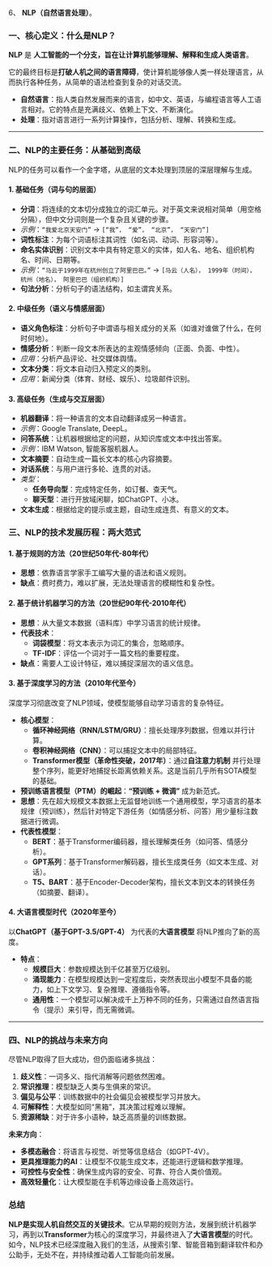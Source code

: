 6、 **NLP（自然语言处理）**。

### 一、核心定义：什么是NLP？

**NLP** 是 **人工智能的一个分支，旨在让计算机能够理解、解释和生成人类语言**。

它的最终目标是**打破人机之间的语言障碍**，使计算机能够像人类一样处理语言，从而执行各种任务，从简单的语法检查到复杂的对话交流。

*   **自然语言**：指人类自然发展而来的语言，如中文、英语，与编程语言等人工语言相对。它的特点是充满歧义、依赖上下文、不断演化。
*   **处理**：指对语言进行一系列计算操作，包括分析、理解、转换和生成。

---

### 二、NLP的主要任务：从基础到高级

NLP的任务可以看作一个金字塔，从底层的文本处理到顶层的深层理解与生成。

#### 1. 基础任务（词与句的层面）
*   **分词**：将连续的文本切分成独立的词汇单元。对于英文来说相对简单（用空格分隔），但中文分词则是一个复杂且关键的步骤。
  *   *示例*：`“我爱北京天安门”` -> `[“我”， “爱”， “北京”， “天安门”]`
*   **词性标注**：为每个词语标注其词性（如名词、动词、形容词等）。
*   **命名实体识别**：识别文本中具有特定意义的实体，如人名、地名、组织机构名、时间、日期等。
  *   *示例*：`“马云于1999年在杭州创立了阿里巴巴。”` -> `[马云（人名）， 1999年（时间）， 杭州（地名）， 阿里巴巴（组织机构）]`
*   **句法分析**：分析句子的语法结构，如主谓宾关系。

#### 2. 中级任务（语义与情感层面）
*   **语义角色标注**：分析句子中谓语与相关成分的关系（如谁对谁做了什么，在何时何地）。
*   **情感分析**：判断一段文本所表达的主观情感倾向（正面、负面、中性）。
  *   *应用*：分析产品评论、社交媒体舆情。
*   **文本分类**：将文本自动归入预定义的类别。
  *   *应用*：新闻分类（体育、财经、娱乐）、垃圾邮件识别。

#### 3. 高级任务（生成与交互层面）
*   **机器翻译**：将一种语言的文本自动翻译成另一种语言。
  *   *示例*：Google Translate, DeepL。
*   **问答系统**：让机器根据给定的问题，从知识库或文本中找出答案。
  *   *示例*：IBM Watson, 智能客服机器人。
*   **文本摘要**：自动生成一篇长文本的核心内容摘要。
*   **对话系统**：与用户进行多轮、连贯的对话。
  *   *类型*：
      *   **任务导向型**：完成特定任务，如订餐、查天气。
      *   **聊天型**：进行开放域闲聊，如ChatGPT、小冰。
*   **文本生成**：根据给定的提示或主题，自动生成连贯、有意义的文本。

### 三、NLP的技术发展历程：两大范式

#### 1. 基于规则的方法（20世纪50年代-80年代）
*   **思想**：依靠语言学家手工编写大量的语法和语义规则。
*   **缺点**：费时费力，难以扩展，无法处理语言的模糊性和复杂性。

#### 2. 基于统计机器学习的方法（20世纪90年代-2010年代）
*   **思想**：从大量文本数据（语料库）中学习语言的统计规律。
*   **代表技术**：
    *   **词袋模型**：将文本表示为词汇的集合，忽略顺序。
    *   **TF-IDF**：评估一个词对于一篇文档的重要程度。
*   **缺点**：需要人工设计特征，难以捕捉深层次的语义信息。

#### 3. 基于深度学习的方法（2010年代至今）
深度学习彻底改变了NLP领域，使模型能够自动学习语言的复杂特征。
*   **核心模型**：
    *   **循环神经网络（RNN/LSTM/GRU）**：擅长处理序列数据，但难以并行计算。
    *   **卷积神经网络（CNN）**：可以捕捉文本中的局部特征。
    *   **Transformer模型（革命性突破，2017年）**：通过**自注意力机制** 并行处理整个序列，能更好地捕捉长距离依赖关系。这是当前几乎所有SOTA模型的基础。
*   **预训练语言模型（PTM）的崛起**：**“预训练 + 微调”** 成为新范式。
  *   **思想**：先在超大规模文本数据上无监督地训练一个通用模型，学习语言的基本规律（预训练），然后针对特定下游任务（如情感分析、问答）用少量标注数据进行微调。
  *   **代表性模型**：
      *   **BERT**：基于Transformer编码器，擅长理解类任务（如问答、情感分析）。
      *   **GPT系列**：基于Transformer解码器，擅长生成类任务（如文本生成、对话）。
      *   **T5、BART**：基于Encoder-Decoder架构，擅长文本到文本的转换任务（如摘要、翻译）。

#### 4. 大语言模型时代（2020年至今）
以**ChatGPT（基于GPT-3.5/GPT-4）** 为代表的**大语言模型** 将NLP推向了新的高度。
*   **特点**：
    *   **规模巨大**：参数规模达到千亿甚至万亿级别。
    *   **涌现能力**：在模型规模达到一定程度后，突然表现出小模型不具备的能力，如上下文学习、复杂推理、遵循指令等。
    *   **通用性**：一个模型可以解决成千上万种不同的任务，只需通过自然语言指令（提示）来引导，而无需微调。
---
### 四、NLP的挑战与未来方向

尽管NLP取得了巨大成功，但仍面临诸多挑战：
1.  **歧义性**：一词多义、指代消解等问题依然困难。
2.  **常识推理**：模型缺乏人类与生俱来的常识。
3.  **偏见与公平**：训练数据中的社会偏见会被模型学习并放大。
4.  **可解释性**：大模型如同“黑箱”，其决策过程难以理解。
5.  **资源稀缺**：对于许多小语种，缺乏高质量的训练数据。

**未来方向**：
*   **多模态融合**：将语言与视觉、听觉等信息结合（如GPT-4V）。
*   **更具推理能力的AI**：让模型不仅能生成文本，还能进行逻辑和数学推理。
*   **可控性与安全性**：确保生成内容的安全、可靠、符合人类价值观。
*   **高效轻量化**：让大模型能在手机等边缘设备上高效运行。

### 总结

**NLP是实现人机自然交互的关键技术**。它从早期的规则方法，发展到统计机器学习，再到以**Transformer**为核心的深度学习，并最终进入了**大语言模型**的时代。如今，NLP技术已经深度融入我们的生活，从搜索引擎、智能音箱到翻译软件和办公助手，无处不在，并持续推动着人工智能向前发展。